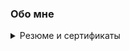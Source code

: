 ### Обо мне
<details>
  <summary>Резюме и сертификаты</summary>
  
[Мое резюме](https://disk.yandex.ru/i/yFU9WynP24WZ7A)

[Все cертификаты Нетологии](https://disk.yandex.ru/d/hdAg3D4a2O-FSg)

#### Сертификаты углубленного курса

[Бизнес-процессы и задачи](https://disk.yandex.ru/i/QszYfO9UJ3WLKQ)

[Библиотека стандартных подсистем](https://disk.yandex.ru/i/ImTEaerP_xj8Xg)

[Доработка типовых конфигураций](https://disk.yandex.ru/i/0MA5c67Tp-7KFQ)

[Часов обучения на 18.06.2024](https://disk.yandex.ru/i/IoKK1SRX3TJGGQ)
</detalis>


[Домашние работы](https://github.com/Arbagast/Homework)
